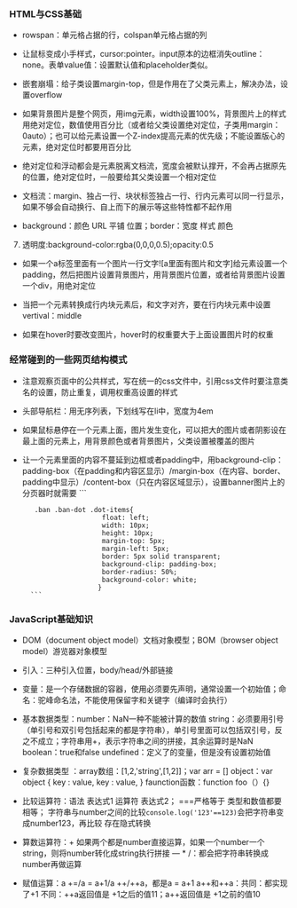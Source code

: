 ### HTML与CSS基础

+ rowspan：单元格占据的行，colspan单元格占据的列

+ 让鼠标变成小手样式，cursor:pointer。input原本的边框消失outline：none。表单value值：设置默认值和placeholder类似。

+ 嵌套崩塌：给子类设置margin-top，但是作用在了父类元素上，解决办法，设置overflow

+ 如果背景图片是整个网页，用img元素，width设置100%，背景图片上的样式用绝对定位，数值使用百分比（或者给父类设置绝对定位，子类用margin：0auto）；也可以给元素设置一个Z-index提高元素的优先级；不能设置版心的元素，绝对定位时都要用百分比

+ 绝对定位和浮动都会是元素脱离文档流，宽度会被默认撑开，不会再占据原先的位置，绝对定位时，一般要给其父类设置一个相对定位

+ 文档流：margin、独占一行、块状标签独占一行、行内元素可以同一行显示，如果不够会自动换行、自上而下的展示等这些特性都不起作用

+ background：颜色 URL 平铺 位置；border：宽度 样式 颜色

7. 透明度:background-color:rgba(0,0,0,0.5);opacity:0.5

+ 如果一个a标签里面有一个图片一行文字![a里面有图片和文字]给元素设置一个padding，然后把图片设置背景图片，用背景图片位置，或者给背景图片设置一个div，用绝对定位

* 当把一个元素转换成行内块元素后，和文字对齐，要在行内块元素中设置vertival：middle

* 如果在hover时要改变图片，hover时的权重要大于上面设置图片时的权重



### 经常碰到的一些网页结构模式
+ 注意观察页面中的公共样式，写在统一的css文件中，引用css文件时要注意类名的设置，防止重复，调用权重高设置的样式

+ 头部导航栏：用无序列表，下划线写在li中，宽度为4em

+ 如果鼠标悬停在一个元素上面，图片发生变化，可以把大的图片或者阴影设在最上面的元素上，用背景颜色或者背景图片，父类设置被覆盖的图片

+ 让一个元素里面的内容不蔓延到边框或者padding中，用background-clip：padding-box（在padding和内容区显示）/margin-box（在内容、border、padding中显示）/content-box（只在内容区域显示），设置banner图片上的分页器时就需要
        ```

         .ban .ban-dot .dot-items{  
	                      float: left;  
	                      width: 10px;  
	                      height: 10px;  
	                      margin-top: 5px;  
	                      margin-left: 5px;
	                      border: 5px solid transparent;
	                      background-clip: padding-box;
	                      border-radius: 50%;
	                      background-color: white;
                         }
        ```



### JavaScript基础知识

+ DOM（document object model）文档对象模型；BOM（browser object model）游览器对象模型

+ 引入：三种引入位置，body/head/外部链接

+ 变量：是一个存储数据的容器，使用必须要先声明，通常设置一个初始值；命名：驼峰命名法，不能使用保留字和关键字（编译时会执行）

+ 基本数据类型：number：NaN一种不能被计算的数值
                string：必须要用引号（单引号和双引号包括起来的都是字符串），单引号里面可以包括双引号，反之不成立；字符串用+，表示字符串之间的拼接，其余运算时是NaN
                boolean：true和false
                undefined：定义了的变量，但是没有设置初始值

+ 复杂数据类型 ：array数组：[1,2,'string',[1,2]]；var arr = []
                  object：var object {
                      key : value,
                      key : value,
                  }
                  faunction函数：function  foo（）{}

+ 比较运算符：语法 表达式1 运算符 表达式2；
              ===严格等于 类型和数值都要相等；
              字符串与number之间的比较`console.log('123'==123)`会把字符串变成number123，再比较  存在隐式转换

+ 算数运算符：+ 如果两个都是number直接运算，如果一个number一个string，则将number转化成string执行拼接 
              —  * /：都会把字符串转换成number再做运算

+ 赋值运算：a +=/a = a+1/a ++/++a，都是a = a+1
            a++和++a：共同：都实现了+1
                      不同：++a返回值是 +1之后的值11；a++返回值是 +1之前的值10
